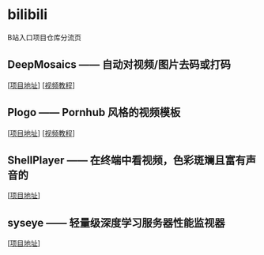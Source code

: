 # bilibili
B站入口项目仓库分流页

## DeepMosaics —— 自动对视频/图片去码或打码
[[项目地址](https://github.com/HypoX64/DeepMosaics)] [[视频教程](https://www.bilibili.com/video/BV1LJ411c7Hg)]

## Plogo —— Pornhub 风格的视频模板
[[项目地址](https://github.com/HypoX64/Plogo)] [[视频教程](https://www.bilibili.com/video/BV1gC4y1p7gC)]

## ShellPlayer —— 在终端中看视频，色彩斑斓且富有声音的
[[项目地址](https://github.com/HypoX64/ShellPlayer)] 

## syseye —— 轻量级深度学习服务器性能监视器
[[项目地址](https://github.com/HypoX64/syseye)]